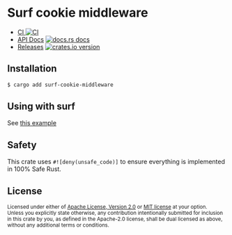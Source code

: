 # Surf cookie middleware

* [CI ![CI][ci-badge]][ci]
* [API Docs][docs] [![docs.rs docs][docs-badge]][docs]
* [Releases][releases] [![crates.io version][version-badge]][lib-rs]

[ci]: https://github.com/jbr/surf-cookie-middleware/actions?query=workflow%3ACI
[ci-badge]: https://github.com/jbr/surf-cookie-middleware/workflows/CI/badge.svg
[releases]: https://github.com/jbr/surf-cookie-middleware/releases
[docs]: https://docs.rs/surf-cookie-middleware
[lib-rs]: https://lib.rs/surf-cookie-middleware
[docs-badge]: https://img.shields.io/badge/docs-latest-blue.svg?style=flat-square
[version-badge]: https://img.shields.io/crates/v/surf-cookie-middleware.svg?style=flat-square

## Installation
```sh
$ cargo add surf-cookie-middleware
```

## Using with surf
See [this example](https://github.com/jbr/surf-cookie-middleware/blob/main/examples/in_memory.rs)

## Safety
This crate uses ``#![deny(unsafe_code)]`` to ensure everything is implemented in
100% Safe Rust.

## License

<sup>
Licensed under either of <a href="LICENSE-APACHE">Apache License, Version
2.0</a> or <a href="LICENSE-MIT">MIT license</a> at your option.
</sup>

<br/>

<sub>
Unless you explicitly state otherwise, any contribution intentionally submitted
for inclusion in this crate by you, as defined in the Apache-2.0 license, shall
be dual licensed as above, without any additional terms or conditions.
</sub>

